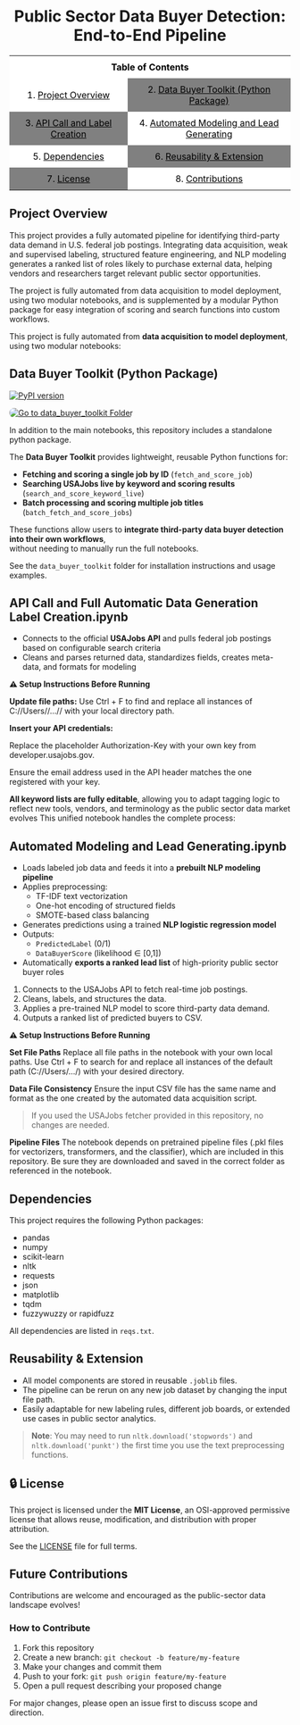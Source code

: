<h1 align="center">Public Sector Data Buyer Detection: End-to-End Pipeline</h1>

<table align="center">
  <tr>
    <td colspan="2" align="center" style="background-color: white; color: black; padding: 10px;">
      <strong>Table of Contents</strong>
    </td>
  </tr>

  <tr>
    <td align="center" style="background-color: white; color: black; padding: 10px;">
      1. <a href="#project-overview" style="color: black;">Project Overview</a>
    </td>
    <td align="center" style="background-color: gray; color: black; padding: 10px;">
      2. <a href="#data-buyer-toolkit-python-package" style="color: black;">Data Buyer Toolkit (Python Package)</a>
    </td>
  </tr>

  <tr>
    <td align="center" style="background-color: gray; color: black; padding: 10px;">
      3. <a href="#api-call-and-full-automatic-data-generation-label-creationipynb" style="color: black;">API Call and Label Creation</a>
    </td>
    <td align="center" style="background-color: white; color: black; padding: 10px;">
      4. <a href="#automated-modeling-and-lead-generatingipynb" style="color: black;">Automated Modeling and Lead Generating</a>
    </td>
  </tr>

  <tr>
    <td align="center" style="background-color: white; color: black; padding: 10px;">
      5. <a href="#dependencies" style="color: black;">Dependencies</a>
    </td>
    <td align="center" style="background-color: gray; color: black; padding: 10px;">
      6. <a href="#reusability--extension" style="color: black;">Reusability & Extension</a>
    </td>
  </tr>

  <tr>
    <td align="center" style="background-color: gray; color: black; padding: 10px;">
      7. <a href="#-license" style="color: black;">License</a>
    </td>
    <td align="center" style="background-color: white; color: black; padding: 10px;">
      8. <a href="#future-contributions" style="color: black;">Contributions</a>
    </td>
  </tr>
</table>


## Project Overview

This project provides a fully automated pipeline for identifying third-party data demand in U.S. federal job postings.
Integrating data acquisition, weak and supervised labeling, structured feature engineering, and NLP modeling generates a ranked list of roles likely to purchase external data, helping vendors and researchers target relevant public sector opportunities.

The project is fully automated from data acquisition to model deployment, using two modular notebooks,
and is supplemented by a modular Python package for easy integration of scoring and search functions into custom workflows.

This project is fully automated from **data acquisition to model deployment**, using two modular notebooks:

## Data Buyer Toolkit (Python Package)

[![PyPI version](https://badge.fury.io/py/data_buyer_toolkit.svg)](https://pypi.org/project/data_buyer_toolkit/)


<p align="left">
  <a href="https://github.com/RoryQo/Public-Sector-Data-Demand_Research-Framework-For-Market-Analysis-And-Classification/tree/main/data_buyer_toolkit" target="_blank">
    <img src="https://img.shields.io/badge/See%20data_buyer_toolkit%20folder-4F8CC9?style=for-the-badge&logo=github&logoColor=white" alt="Go to data_buyer_toolkit Folder" style="border-radius: 8px;">
  </a>
</p>

In addition to the main notebooks, this repository includes a standalone python package.

The **Data Buyer Toolkit** provides lightweight, reusable Python functions for:

- **Fetching and scoring a single job by ID** (`fetch_and_score_job`)
- **Searching USAJobs live by keyword and scoring results** (`search_and_score_keyword_live`)
- **Batch processing and scoring multiple job titles** (`batch_fetch_and_score_jobs`)

These functions allow users to **integrate third-party data buyer detection into their own workflows**,  
without needing to manually run the full notebooks.

See the `data_buyer_toolkit` folder for installation instructions and usage examples.



## API Call and Full Automatic Data Generation Label Creation.ipynb
- Connects to the official **USAJobs API** and pulls federal job postings based on configurable search criteria
- Cleans and parses returned data, standardizes fields, creates meta-data, and formats for modeling

**⚠️ Setup Instructions Before Running**

**Update file paths:**
Use Ctrl + F to find and replace all instances of
C://Users//...// with your local directory path.

**Insert your API credentials:**

Replace the placeholder Authorization-Key with your own key from developer.usajobs.gov.

Ensure the email address used in the API header matches the one registered with your key.

**All keyword lists are fully editable**, allowing you to adapt tagging logic to reflect new tools, vendors, and terminology as the public sector data market evolves
This unified notebook handles the complete process:

## Automated Modeling and Lead Generating.ipynb
- Loads labeled job data and feeds it into a **prebuilt NLP modeling pipeline**
- Applies preprocessing:
  - TF-IDF text vectorization
  - One-hot encoding of structured fields
  - SMOTE-based class balancing
- Generates predictions using a trained **NLP logistic regression model**
- Outputs:
  - `PredictedLabel` (0/1)
  - `DataBuyerScore` (likelihood ∈ [0,1])
- Automatically **exports a ranked lead list** of high-priority public sector buyer roles
1. Connects to the USAJobs API to fetch real-time job postings.
2. Cleans, labels, and structures the data.
3. Applies a pre-trained NLP model to score third-party data demand.
4. Outputs a ranked list of predicted buyers to CSV.

**⚠️ Setup Instructions Before Running**

**Set File Paths**
Replace all file paths in the notebook with your own local paths.
Use Ctrl + F to search for and replace all instances of the default path (C://Users/.../) with your desired directory.

**Data File Consistency**
Ensure the input CSV file has the same name and format as the one created by the automated data acquisition script.

>If you used the USAJobs fetcher provided in this repository, no changes are needed.

**Pipeline Files**
The notebook depends on pretrained pipeline files (.pkl files for vectorizers, transformers, and the classifier), which are included in this repository.
Be sure they are downloaded and saved in the correct folder as referenced in the notebook.

##  Dependencies

This project requires the following Python packages:

- pandas  
- numpy  
- scikit-learn  
- nltk  
- requests  
- json  
- matplotlib  
- tqdm  
- fuzzywuzzy or rapidfuzz  

All dependencies are listed in `reqs.txt`.



## Reusability & Extension

- All model components are stored in reusable `.joblib` files.
- The pipeline can be rerun on any new job dataset by changing the input file path.
- Easily adaptable for new labeling rules, different job boards, or extended use cases in public sector analytics.


> **Note**: You may need to run `nltk.download('stopwords')` and `nltk.download('punkt')` the first time you use the text preprocessing functions.


## 🔒 License

This project is licensed under the **MIT License**, an OSI-approved permissive license that allows reuse, modification, and distribution with proper attribution.

See the [LICENSE](./LICENSE) file for full terms.


## Future Contributions

Contributions are welcome and encouraged as the public-sector data landscape evolves!

### How to Contribute
1. Fork this repository
2. Create a new branch: `git checkout -b feature/my-feature`
3. Make your changes and commit them
4. Push to your fork: `git push origin feature/my-feature`
5. Open a pull request describing your proposed change

For major changes, please open an issue first to discuss scope and direction.


